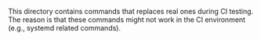 This directory contains commands that replaces real ones during CI testing. The reason is that these
commands might not work in the CI environment (e.g., systemd related commands).
